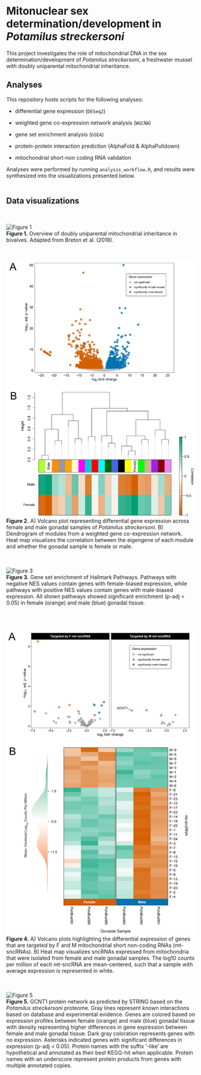# Mitonuclear sex determination/development in *Potamilus streckersoni*

This project investigates the role of mitochondrial DNA in the sex determination/development of *Potamilus streckersoni*, a freshwater mussel with doubly uniparental mitochondrial inheritance. 

## Analyses 
This repository hosts scripts for the following analyses:

-   differential gene expression (`DESeq2`)

-   weighted gene co-expression network analysis (`WGCNA`)

-   gene set enrichment analysis (`GSEA`)

-   protein-protein interaction prediction (AlphaFold & AlphaPulldown)

-   mitochondrial short-non coding RNA validation


Analyses were performed by running `analysis_workflow.R`, and results were synthesized into the visualizations presented below. 
<br> <br>

## Data visualizations
<br>

![Figure 1](figures/final_manuscript_figures/DUI_schema.png)  
**Figure 1.** Overview of doubly uniparental mitochondrial inheritance in bivalves. Adapted from Breton et al. (2018). 
<br>  
<br>

![Figure 2](figures/final_manuscript_figures/nuclear_volcano_WGCNA.png)   
**Figure 2.** A) Volcano plot representing differential gene expression across female and male gonadal samples of *Potamilus streckersoni.* B) Dendrogram of modules from a weighted gene co-expression network. Heat map visualizes the correlation between the eigengene of each module and whether the gonadal sample is female or male. 
<br>  
<br>

![Figure 3](figures/final_manuscript_figures/gsea_plot_hallmark.png)     
**Figure 3.** Gene set enrichment of Hallmark Pathways. Pathways with negative NES values contain genes with female-biased expression, while pathways with positive NES values contain genes with male-biased expression. All shown pathways showed significant enrichment (p-adj < 0.05) in female (orange) and male (blue) gonadal tissue.  
<br>  
<br>  

![Figure 4](figures/final_manuscript_figures/target_volcano_sncRNA_heatmap.png)     
**Figure 4.** A) Volcano plots highlighting the differential expression of genes that are targeted by F and M mitochondrial short non-coding RNAs (mt-sncRNAs). B) Heat map visualizes sncRNAs expressed from mitochondria that were isolated from female and male gonadal samples. The log10 counts per million of each mt-sncRNA are mean-centered, such that a sample with average expression is represented in white.
<br>  
<br>  

![Figure 5](figures/final_manuscript_figures/GCNT1_network_expression.png)     
**Figure 5.** GCNT1 protein network as predicted by STRING based on the *Potamilus streckersoni* proteome. Gray lines represent known interactions based on database and experimental evidence. Genes are colored based on expression profiles between female (orange) and male (blue) gonadal tissue with density representing higher differences in gene expression between female and male gonadal tissue. Dark gray coloration represents genes with no expression. Asterisks indicated genes with significant differences in expression (p-adj < 0.05). Protein names with the suffix ‘-like’ are hypothetical and annotated as their best KEGG-hit when applicable. Protein names with an underscore represent protein products from genes with multiple annotated copies. 
